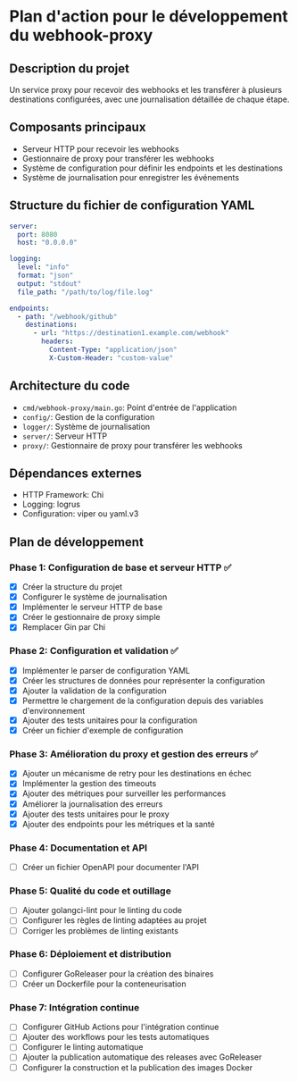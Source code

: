 # Plan d'action pour le développement du webhook-proxy

## Description du projet
Un service proxy pour recevoir des webhooks et les transférer à plusieurs destinations configurées, avec une journalisation détaillée de chaque étape.

## Composants principaux
- Serveur HTTP pour recevoir les webhooks
- Gestionnaire de proxy pour transférer les webhooks
- Système de configuration pour définir les endpoints et les destinations
- Système de journalisation pour enregistrer les événements

## Structure du fichier de configuration YAML
```yaml
server:
  port: 8080
  host: "0.0.0.0"

logging:
  level: "info"
  format: "json"
  output: "stdout"
  file_path: "/path/to/log/file.log"

endpoints:
  - path: "/webhook/github"
    destinations:
      - url: "https://destination1.example.com/webhook"
        headers:
          Content-Type: "application/json"
          X-Custom-Header: "custom-value"
```

## Architecture du code
- `cmd/webhook-proxy/main.go`: Point d'entrée de l'application
- `config/`: Gestion de la configuration
- `logger/`: Système de journalisation
- `server/`: Serveur HTTP
- `proxy/`: Gestionnaire de proxy pour transférer les webhooks

## Dépendances externes
- HTTP Framework: Chi
- Logging: logrus
- Configuration: viper ou yaml.v3

## Plan de développement

### Phase 1: Configuration de base et serveur HTTP ✅
- [x] Créer la structure du projet
- [x] Configurer le système de journalisation
- [x] Implémenter le serveur HTTP de base
- [x] Créer le gestionnaire de proxy simple
- [x] Remplacer Gin par Chi

### Phase 2: Configuration et validation ✅
- [x] Implémenter le parser de configuration YAML
- [x] Créer les structures de données pour représenter la configuration
- [x] Ajouter la validation de la configuration
- [x] Permettre le chargement de la configuration depuis des variables d'environnement
- [x] Ajouter des tests unitaires pour la configuration
- [x] Créer un fichier d'exemple de configuration

### Phase 3: Amélioration du proxy et gestion des erreurs ✅
- [x] Ajouter un mécanisme de retry pour les destinations en échec
- [x] Implémenter la gestion des timeouts
- [x] Ajouter des métriques pour surveiller les performances
- [x] Améliorer la journalisation des erreurs
- [x] Ajouter des tests unitaires pour le proxy
- [x] Ajouter des endpoints pour les métriques et la santé

### Phase 4: Documentation et API
- [ ] Créer un fichier OpenAPI pour documenter l'API

### Phase 5: Qualité du code et outillage
- [ ] Ajouter golangci-lint pour le linting du code
- [ ] Configurer les règles de linting adaptées au projet
- [ ] Corriger les problèmes de linting existants

### Phase 6: Déploiement et distribution
- [ ] Configurer GoReleaser pour la création des binaires
- [ ] Créer un Dockerfile pour la conteneurisation

### Phase 7: Intégration continue
- [ ] Configurer GitHub Actions pour l'intégration continue
- [ ] Ajouter des workflows pour les tests automatiques
- [ ] Configurer le linting automatique
- [ ] Ajouter la publication automatique des releases avec GoReleaser
- [ ] Configurer la construction et la publication des images Docker